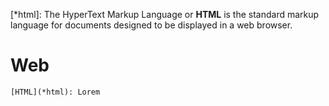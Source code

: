 [*html]: The HyperText Markup Language or **HTML** is the standard markup language for documents designed to be displayed in a web browser.

# Web

```
[HTML](*html): Lorem
```